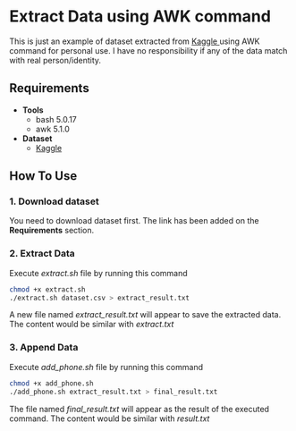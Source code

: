# Extract Data using AWK command

This is just an example of dataset extracted from [ Kaggle ](https://www.kaggle.com/samuelgerald/dki-jakarta) using AWK command for personal use. I have no responsibility if any of the data match with real person/identity.

## Requirements
- **Tools**
  - bash 5.0.17
  - awk 5.1.0
- **Dataset**
  - [Kaggle](https://www.kaggle.com/samuelgerald/dki-jakarta?select=Pedagang-Lokasi-Sementara-.csv)

## How To Use

### 1. Download dataset

You need to download dataset first. The link has been added on the **Requirements** section.

### 2. Extract Data

Execute *extract.sh* file by running this command

```bash
chmod +x extract.sh
./extract.sh dataset.csv > extract_result.txt
```

A new file named *extract_result.txt* will appear to save the extracted data. The content would be similar with *extract.txt*

### 3. Append Data

Execute *add_phone.sh* file by running this command

```bash
chmod +x add_phone.sh
./add_phone.sh extract_result.txt > final_result.txt
```

The file named *final_result.txt* will appear as the result of the executed command. The content would be similar with *result.txt*
